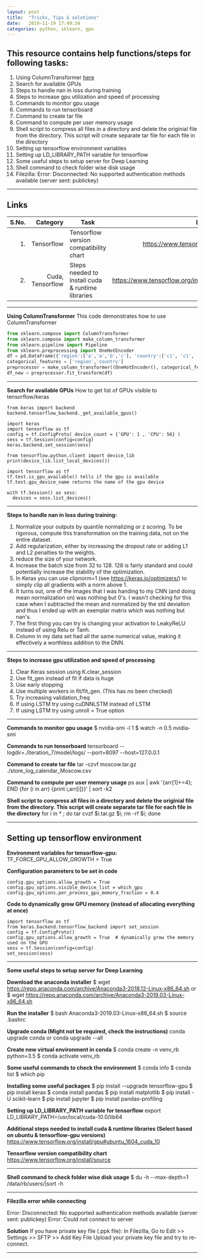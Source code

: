 ```yaml
---
layout: post
title:  "Tricks, Tips & solutions"
date:   2019-11-19 17:49:34
categories: python, sklearn, gpu
---
```


## This resource contains help functions/steps for following tasks:

1. Using ColumnTransformer [here](#col-trans)
2. Search for available GPUs
3. Steps to handle nan in loss during training
4. Steps to increase gpu utilization and speed of processing
5. Commands to monitor gpu usage
6. Commands to run tensorboard
7. Command to create tar file
8. Command to compute per user memory usage
9. Shell script to compress all files in a directory and delete the originial file from the directory. This script will create separate tar file for each file in the directory
10. Setting up tensorflow environment variables
11. Setting up LD_LIBRARY_PATH variable for tensorflow
12. Some useful steps to setup server for Deep Learning
13. Shell command to check folder wise disk usage
14. Filezilla: Error: Disconnected: No supported authentication methods available (server sent: publickey)

---

## Links 

|S.No.   | Category   | Task        | Link           |
|--------:|----------------:| ------------- |:-------------:| 
|1. | Tensorflow | Tensorflow version compatibility chart      | https://www.tensorflow.org/install/source |
|2. | Cuda, Tensorflow | Steps needed to install cuda & runtime libraries   | https://www.tensorflow.org/install/gpu#ubuntu_1604_cuda_10 |

---

**Using ColumnTransformer**
This code demonstrates how to use ColumnTransformer
```python
from sklearn.compose import ColumnTransformer
from sklearn.compose import make_column_transformer
from sklearn.pipeline import Pipeline
from sklearn.preprocessing import OneHotEncoder
df = pd.DataFrame({'region':['a','a','b','c'], 'country':['c1', 'c1', 'c2', 'c3']})
categorical_features = ['region','country']
preprocessor = make_column_transformer((OneHotEncoder(), categorical_features))
df_new = preprocessor.fit_transform(df)
```
---

**Search for available GPUs**
How to get list of GPUs visible to tensorflow/keras
```
from keras import backend
backend.tensorflow_backend._get_available_gpus()

import keras
import tensorflow as tf
config = tf.ConfigProto( device_count = {'GPU': 1 , 'CPU': 56} ) 
sess = tf.Session(config=config) 
keras.backend.set_session(sess)

from tensorflow.python.client import device_lib
print(device_lib.list_local_devices())

import tensorflow as tf
tf.test.is_gpu_available() tells if the gpu is available
tf.test.gpu_device_name returns the name of the gpu device

with tf.Session() as sess:
  devices = sess.list_devices()
```

---

**Steps to handle nan in loss during training:**

1. Normalize your outputs by quantile normalizing or z scoring. To be rigorous, compute this transformation on the training data, not on the entire dataset. 
2. Add regularization, either by increasing the dropout rate or adding L1 and L2 penalties to the weights.
3. reduce the size of your network. 
4. Increase the batch size from 32 to 128. 128 is fairly standard and could potentially increase the stability of the optimization.
5. In Keras you can use clipnorm=1 (see https://keras.io/optimizers/) to simply clip all gradients with a norm above 1.
6. It turns out, one of the images that I was handing to my CNN (and doing mean normalization on) was nothing but 0's. I wasn't checking for this case when I subtracted the mean and normalized by the std deviation and thus I ended up with an exemplar matrix which was nothing but nan's. 
7. The first thing you can try is changing your activation to LeakyReLU instead of using Relu or Tanh.
8. Column in my data set had all the same numerical value, making it effectively a worthless addition to the DNN.

---

**Steps to increase gpu utilization and speed of processing**
1. Clear Keras session using K.clear_session
2. Use fit_gen instead of fit if data is huge
3. Use early stopping
4. Use multiple workers in fit/fit_gen. (This has no been checked)
5. Try increasing validation_freq
6. If using LSTM try using cuDNNLSTM instead of LSTM
7. If using LSTM try using unroll = True option

---
 **Commands to monitor gpu usage**
$ nvidia-smi -l 1 
$ watch -n 0.5 nvidia-smi 

**Commands to run tensorboard** 
tensorboard --logdir=./iteration_7/model/logs/ --port=8097 --host=127.0.0.1 

**Command to create tar file** 
tar -czvf moscow.tar.gz ./store_log_calendar_Moscow.csv 

**Command to compute per user memory usage** 
ps aux | awk '{arr[$1]+=$4}; END {for (i in arr) {print i,arr[i]}}' | sort -k2 

**Shell script to compress all files in a directory and delete the originial file from the directory. This script will create separate tar file for each file in the directory** 
for i in * ; do tar cvzf $i.tar.gz $i; rm -rf $i; done 

---

## Setting up tensorflow environment

**Environment variables for tensorflow-gpu:**
TF_FORCE_GPU_ALLOW_GROWTH = True

**Configuration parameters to be set in code**
```
config.gpu_options.allow_growth = True
config.gpu_options.visible_device_list = which_gpu
config.gpu_options.per_process_gpu_memory_fraction = 0.4
```
**Code to dynamically grow GPU memory (instead of allocating everything at once)**

```       
import tensorflow as tf 
from keras.backend.tensorflow_backend import set_session
config = tf.ConfigProto()
config.gpu_options.allow_growth = True  # dynamically grow the memory used on the GPU
sess = tf.Session(config=config)
set_session(sess) 
```
---

**Some useful steps to setup server for Deep Learning**

**Download the anaconda installer**
$ wget https://repo.anaconda.com/archive/Anaconda3-2018.12-Linux-x86_64.sh
or
$ wget https://repo.anaconda.com/archive/Anaconda3-2019.03-Linux-x86_64.sh

**Run the installer**
$ bash Anaconda3-2019.03-Linux-x86_64.sh
$ source .bashrc

**Upgrade conda (Might not be required, check the instructions)**
conda upgrade conda
or
conda upgrade --all

**Create new virtual environment in conda**
$ conda create -n venv_rb python=3.5
$ conda activate venv_rb

**Some useful commands to check the environment**
$ conda info
$ conda list
$ which pip

**Installing some useful packages**
$ pip install --upgrade tensorflow-gpu
$ pip install keras
$ conda install pandas
$ pip install matplotlib
$ pip install -U scikit-learn
$ pip install jupyter
$ pip install pandas-profiling

**Setting up LD_LIBRARY_PATH variable for tensorflow**
export LD_LIBRARY_PATH=/usr/local/cuda-10.0/lib64

**Additional steps needed to install cuda & runtime libraries (Select based on ubuntu & tensorflow-gpu versions)**
https://www.tensorflow.org/install/gpu#ubuntu_1604_cuda_10

**Tensorflow version compatibility chart**
https://www.tensorflow.org/install/source

---

**Shell command to check folder wise disk usage**
$ du -h --max-depth=1 /data/rb/users/|sort -h

---

**Filezilla error while connecting**

Error:	Disconnected: No supported authentication methods available (server sent: publickey)
Error:	Could not connect to server 

**Solution**
If you have private key file (.ppk file):
In Filezilla,
Go to Edit >> Settings >> SFTP >> Add Key File
Upload your private key file and try to re-connect.

---
